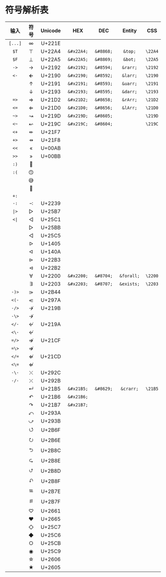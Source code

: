 # 符号解析表



<table data-full-width="false"><thead><tr><th width="108" align="center">输入</th><th width="68" align="center">符号</th><th width="120" align="center">Unicode</th><th width="122" align="center">HEX</th><th width="112" align="center">DEC</th><th width="124" align="center">Entity</th><th align="center">CSS</th></tr></thead><tbody><tr><td align="center"><code>[...]</code></td><td align="center">∞</td><td align="center">U+221E</td><td align="center"></td><td align="center"></td><td align="center"></td><td align="center"></td></tr><tr><td align="center"><code>$T</code></td><td align="center">⊤</td><td align="center">U+22A4</td><td align="center"><code>&#x26;#x22A4;</code></td><td align="center"><code>&#x26;#8868;</code></td><td align="center"><code>&#x26;top;</code></td><td align="center"><code>\22A4</code></td></tr><tr><td align="center"><code>$F</code></td><td align="center">⊥</td><td align="center">U+22A5</td><td align="center"><code>&#x26;#x22A5;</code></td><td align="center"><code>&#x26;#8869;</code></td><td align="center"><code>&#x26;bot;</code></td><td align="center"><code>\22A5</code></td></tr><tr><td align="center"><code>-></code></td><td align="center">→</td><td align="center">U+2192</td><td align="center"><code>&#x26;#x2192;</code></td><td align="center"><code>&#x26;#8594;</code></td><td align="center"><code>&#x26;rarr;</code></td><td align="center"><code>\2192</code></td></tr><tr><td align="center"><code>&#x3C;-</code></td><td align="center"><strong>←</strong></td><td align="center">U+2190</td><td align="center"><code>&#x26;#x2190;</code></td><td align="center"><code>&#x26;#8592;</code></td><td align="center"><code>&#x26;larr;</code></td><td align="center"><code>\2190</code></td></tr><tr><td align="center"></td><td align="center">↑</td><td align="center">U+2191</td><td align="center"><code>&#x26;#x2191;</code></td><td align="center"><code>&#x26;#8593;</code></td><td align="center"><code>&#x26;uarr;</code></td><td align="center"><code>\2191</code></td></tr><tr><td align="center"></td><td align="center">↓</td><td align="center">U+2193</td><td align="center"><code>&#x26;#x2193;</code></td><td align="center"><code>&#x26;#8595;</code></td><td align="center"><code>&#x26;darr;</code></td><td align="center"><code>\2193</code></td></tr><tr><td align="center"><code>=></code></td><td align="center">⇒</td><td align="center">U+21D2</td><td align="center"><code>&#x26;#x21D2;</code></td><td align="center"><code>&#x26;#8658;</code></td><td align="center"><code>&#x26;rArr;</code></td><td align="center"><code>\21D2</code></td></tr><tr><td align="center"><code>&#x3C;=</code></td><td align="center">⇐</td><td align="center">U+21D0</td><td align="center"><code>&#x26;#x21D0;</code></td><td align="center"><code>&#x26;#8656;</code></td><td align="center"><code>&#x26;lArr;</code></td><td align="center"><code>\21D0</code></td></tr><tr><td align="center"><code>~></code></td><td align="center">↝</td><td align="center">U+219D</td><td align="center"><code>&#x26;#x219D;</code></td><td align="center"><code>&#x26;#8605;</code></td><td align="center"></td><td align="center"><code>\219D</code></td></tr><tr><td align="center"><code>&#x3C;~</code></td><td align="center">↜</td><td align="center">U+219C</td><td align="center"><code>&#x26;#x219C;</code></td><td align="center"><code>&#x26;#8604;</code></td><td align="center"></td><td align="center"><code>\219C</code></td></tr><tr><td align="center"><code>&#x3C;+</code></td><td align="center">⇷</td><td align="center">U+21F7</td><td align="center"></td><td align="center"></td><td align="center"></td><td align="center"></td></tr><tr><td align="center"><code>+></code></td><td align="center">⇸</td><td align="center">U+21F8</td><td align="center"></td><td align="center"></td><td align="center"></td><td align="center"></td></tr><tr><td align="center"><code>&#x3C;&#x3C;</code></td><td align="center">«</td><td align="center">U+00AB</td><td align="center"></td><td align="center"></td><td align="center"></td><td align="center"></td></tr><tr><td align="center"><code>>></code></td><td align="center">»</td><td align="center">U+00BB</td><td align="center"></td><td align="center"></td><td align="center"></td><td align="center"></td></tr><tr><td align="center"><code>:)</code></td><td align="center">🙂</td><td align="center"></td><td align="center"></td><td align="center"></td><td align="center"></td><td align="center"></td></tr><tr><td align="center"><code>:(</code></td><td align="center">🙃</td><td align="center"></td><td align="center"></td><td align="center"></td><td align="center"></td><td align="center"></td></tr><tr><td align="center"></td><td align="center">😅</td><td align="center"></td><td align="center"></td><td align="center"></td><td align="center"></td><td align="center"></td></tr><tr><td align="center"></td><td align="center">🤣</td><td align="center"></td><td align="center"></td><td align="center"></td><td align="center"></td><td align="center"></td></tr><tr><td align="center"><code>+:</code></td><td align="center"></td><td align="center"></td><td align="center"></td><td align="center"></td><td align="center"></td><td align="center"></td></tr><tr><td align="center"><code>-:</code></td><td align="center">∹</td><td align="center">U+2239</td><td align="center"></td><td align="center"></td><td align="center"></td><td align="center"></td></tr><tr><td align="center"><code>|></code></td><td align="center">▷</td><td align="center">U+25B7</td><td align="center"></td><td align="center"></td><td align="center"></td><td align="center"></td></tr><tr><td align="center"><code>&#x3C;|</code></td><td align="center">◁</td><td align="center">U+25C1</td><td align="center"></td><td align="center"></td><td align="center"></td><td align="center"></td></tr><tr><td align="center"></td><td align="center">▻</td><td align="center">U+25BB</td><td align="center"></td><td align="center"></td><td align="center"></td><td align="center"></td></tr><tr><td align="center"></td><td align="center">◅</td><td align="center">U+25C5</td><td align="center"></td><td align="center"></td><td align="center"></td><td align="center"></td></tr><tr><td align="center"></td><td align="center">ᐅ</td><td align="center">U+1405</td><td align="center"></td><td align="center"></td><td align="center"></td><td align="center"></td></tr><tr><td align="center"></td><td align="center">ᐊ</td><td align="center">U+140A</td><td align="center"></td><td align="center"></td><td align="center"></td><td align="center"></td></tr><tr><td align="center"></td><td align="center">⊳</td><td align="center">U+22B3</td><td align="center"></td><td align="center"></td><td align="center"></td><td align="center"></td></tr><tr><td align="center"></td><td align="center">⊲</td><td align="center">U+22B2</td><td align="center"></td><td align="center"></td><td align="center"></td><td align="center"></td></tr><tr><td align="center"></td><td align="center">∀</td><td align="center">U+2200</td><td align="center"><code>&#x26;#x2200;</code></td><td align="center"><code>&#x26;#8704;</code></td><td align="center"><code>&#x26;forall;</code></td><td align="center"><code>\2200</code></td></tr><tr><td align="center"></td><td align="center">∃</td><td align="center">U+2203</td><td align="center"><code>&#x26;#x2203;</code></td><td align="center"><code>&#x26;#8707;</code></td><td align="center"><code>&#x26;exists;</code></td><td align="center"><code>\2203</code></td></tr><tr><td align="center"><code>-)></code></td><td align="center">⭄</td><td align="center">U+2B44</td><td align="center"></td><td align="center"></td><td align="center"></td><td align="center"></td></tr><tr><td align="center"><code>&#x3C;(-</code></td><td align="center">⥺</td><td align="center">U+297A</td><td align="center"></td><td align="center"></td><td align="center"></td><td align="center"></td></tr><tr><td align="center"><code>-/></code></td><td align="center">↛</td><td align="center">U+219B</td><td align="center"></td><td align="center"></td><td align="center"></td><td align="center"></td></tr><tr><td align="center"><code>-\></code></td><td align="center">↛</td><td align="center"></td><td align="center"></td><td align="center"></td><td align="center"></td><td align="center"></td></tr><tr><td align="center"><code>&#x3C;/-</code></td><td align="center">↚</td><td align="center">U+219A</td><td align="center"></td><td align="center"></td><td align="center"></td><td align="center"></td></tr><tr><td align="center"><code>&#x3C;\-</code></td><td align="center">↚</td><td align="center"></td><td align="center"></td><td align="center"></td><td align="center"></td><td align="center"></td></tr><tr><td align="center"><code>=/></code></td><td align="center">⇏</td><td align="center">U+21CF</td><td align="center"></td><td align="center"></td><td align="center"></td><td align="center"></td></tr><tr><td align="center"><code>=\></code></td><td align="center">⇏</td><td align="center"></td><td align="center"></td><td align="center"></td><td align="center"></td><td align="center"></td></tr><tr><td align="center"><code>&#x3C;/=</code></td><td align="center">⇍</td><td align="center">U+21CD</td><td align="center"></td><td align="center"></td><td align="center"></td><td align="center"></td></tr><tr><td align="center"><code>&#x3C;\=</code></td><td align="center">⇍</td><td align="center"></td><td align="center"></td><td align="center"></td><td align="center"></td><td align="center"></td></tr><tr><td align="center"><code>-\-</code></td><td align="center">⤬</td><td align="center">U+292C</td><td align="center"></td><td align="center"></td><td align="center"></td><td align="center"></td></tr><tr><td align="center"><code>-/-</code></td><td align="center">⤫</td><td align="center">U+292B</td><td align="center"></td><td align="center"></td><td align="center"></td><td align="center"></td></tr><tr><td align="center"></td><td align="center">↵</td><td align="center">U+21B5</td><td align="center"><code>&#x26;#x21B5;</code></td><td align="center"><code>&#x26;#8629;</code></td><td align="center"><code>&#x26;crarr;</code></td><td align="center"><code>\21B5</code></td></tr><tr><td align="center"></td><td align="center">↶</td><td align="center">U+21B6</td><td align="center"><code>&#x26;#x21B6;</code></td><td align="center"></td><td align="center"></td><td align="center"></td></tr><tr><td align="center"></td><td align="center">↷</td><td align="center">U+21B7</td><td align="center"><code>&#x26;#x21B7;</code></td><td align="center"></td><td align="center"></td><td align="center"></td></tr><tr><td align="center"></td><td align="center">⤺</td><td align="center">U+293A</td><td align="center"></td><td align="center"></td><td align="center"></td><td align="center"></td></tr><tr><td align="center"></td><td align="center">⤻</td><td align="center">U+293B</td><td align="center"></td><td align="center"></td><td align="center"></td><td align="center"></td></tr><tr><td align="center"></td><td align="center">⭯</td><td align="center">U+2B6F</td><td align="center"></td><td align="center"></td><td align="center"></td><td align="center"></td></tr><tr><td align="center"></td><td align="center">⭮</td><td align="center">U+2B6E</td><td align="center"></td><td align="center"></td><td align="center"></td><td align="center"></td></tr><tr><td align="center"></td><td align="center">⮌</td><td align="center">U+2B8C</td><td align="center"></td><td align="center"></td><td align="center"></td><td align="center"></td></tr><tr><td align="center"></td><td align="center">⮎</td><td align="center">U+2B8E</td><td align="center"></td><td align="center"></td><td align="center"></td><td align="center"></td></tr><tr><td align="center"></td><td align="center">⮍</td><td align="center">U+2B8D</td><td align="center"></td><td align="center"></td><td align="center"></td><td align="center"></td></tr><tr><td align="center"></td><td align="center">⮏</td><td align="center">U+2B8F</td><td align="center"></td><td align="center"></td><td align="center"></td><td align="center"></td></tr><tr><td align="center"></td><td align="center">⭾</td><td align="center">U+2B7E</td><td align="center"></td><td align="center"></td><td align="center"></td><td align="center"></td></tr><tr><td align="center"></td><td align="center">⭿</td><td align="center">U+2B7F</td><td align="center"></td><td align="center"></td><td align="center"></td><td align="center"></td></tr><tr><td align="center"></td><td align="center">♡</td><td align="center">U+2661</td><td align="center"></td><td align="center"></td><td align="center"></td><td align="center"></td></tr><tr><td align="center"></td><td align="center">♥</td><td align="center">U+2665</td><td align="center"></td><td align="center"></td><td align="center"></td><td align="center"></td></tr><tr><td align="center"></td><td align="center">◇</td><td align="center">U+25C7</td><td align="center"></td><td align="center"></td><td align="center"></td><td align="center"></td></tr><tr><td align="center"></td><td align="center">◆</td><td align="center">U+25C6</td><td align="center"></td><td align="center"></td><td align="center"></td><td align="center"></td></tr><tr><td align="center"></td><td align="center">○</td><td align="center">U+25CB</td><td align="center"></td><td align="center"></td><td align="center"></td><td align="center"></td></tr><tr><td align="center"></td><td align="center">◉</td><td align="center">U+25C9</td><td align="center"></td><td align="center"></td><td align="center"></td><td align="center"></td></tr><tr><td align="center"></td><td align="center">☆</td><td align="center">U+2606</td><td align="center"></td><td align="center"></td><td align="center"></td><td align="center"></td></tr><tr><td align="center"></td><td align="center">★</td><td align="center">U+2605</td><td align="center"></td><td align="center"></td><td align="center"></td><td align="center"></td></tr></tbody></table>

